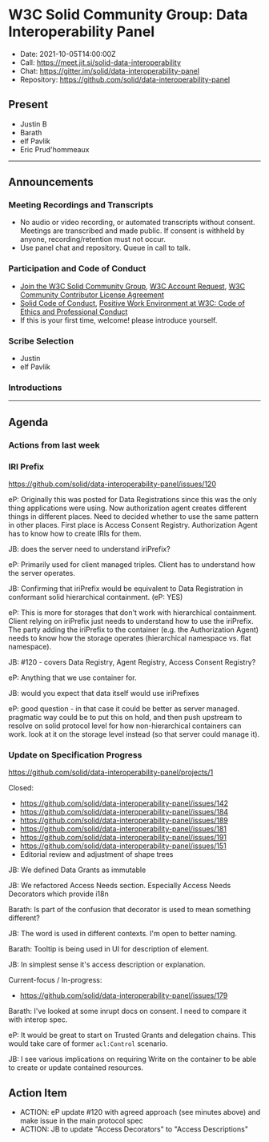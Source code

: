 # W3C Solid Community Group: Data Interoperability Panel

* Date: 2021-10-05T14:00:00Z
* Call: https://meet.jit.si/solid-data-interoperability
* Chat: https://gitter.im/solid/data-interoperability-panel
* Repository: https://github.com/solid/data-interoperability-panel


## Present

- Justin B
- Barath
- elf Pavlik
- Eric Prud'hommeaux

---

## Announcements

### Meeting Recordings and Transcripts
* No audio or video recording, or automated transcripts without consent. Meetings are transcribed and made public. If consent is withheld by anyone, recording/retention must not occur.
* Use panel chat and repository. Queue in call to talk.


### Participation and Code of Conduct
* [Join the W3C Solid Community Group](https://www.w3.org/community/solid/join), [W3C Account Request](http://www.w3.org/accounts/request), [W3C Community Contributor License Agreement](https://www.w3.org/community/about/agreements/cla/)
* [Solid Code of Conduct](https://github.com/solid/process/blob/master/code-of-conduct.md), [Positive Work Environment at W3C: Code of Ethics and Professional Conduct](https://github.com/solid/process/blob/master/code-of-conduct.md)
* If this is your first time, welcome! please introduce yourself.


### Scribe Selection

- Justin
- elf Pavlik

### Introductions

---


## Agenda

### Actions from last week

### IRI Prefix

https://github.com/solid/data-interoperability-panel/issues/120

eP: Originally this was posted for Data Registrations since this was
the only thing applications were using. Now authorization agent creates
different things in different places. Need to decided whether to use
the same pattern in other places. First place is Access Consent Registry.
Authorization Agent has to know how to create IRIs for them.

JB: does the server need to understand iriPrefix?

eP: Primarily used for client managed triples. Client has to understand
how the server operates.

JB: Confirming that iriPrefix would be equivalent to Data Registration in 
conformant solid hierarchical containment. (eP: YES)

eP: This is more for storages that don't work with hierarchical containment.
Client relying on iriPrefix just needs to understand how to use the
iriPrefix. The party adding the iriPrefix to the container 
(e.g. the Authorization Agent) needs to know how the storage operates 
(hierarchical namespace vs. flat namespace).

JB: #120 - covers Data Registry, Agent Registry, Access Consent Registry?

eP: Anything that we use container for.

JB: would you expect that data itself would use iriPrefixes

eP: good question - in that case it could be better as server managed. pragmatic way
could be to put this on hold, and then push upstream to resolve on solid protocol
level for how non-hierarchical containers can work. look at it on the storage
level instead (so that server could manage it).

### Update on Specification Progress

https://github.com/solid/data-interoperability-panel/projects/1

Closed: 

* https://github.com/solid/data-interoperability-panel/issues/142
* https://github.com/solid/data-interoperability-panel/issues/184
* https://github.com/solid/data-interoperability-panel/issues/189
* https://github.com/solid/data-interoperability-panel/issues/181
* https://github.com/solid/data-interoperability-panel/issues/191
* https://github.com/solid/data-interoperability-panel/issues/151
* Editorial review and adjustment of shape trees


JB: We defined Data Grants as immutable

JB: We refactored Access Needs section. Especially Access Needs Decorators which provide i18n

Barath: Is part of the confusion that decorator is used to mean something different?

JB: The word is used in different contexts. I'm open to better naming.

Barath: Tooltip is being used in UI for description of element.

JB: In simplest sense it's access description or explanation.


Current-focus / In-progress:

* https://github.com/solid/data-interoperability-panel/issues/179

Barath: I've looked at some inrupt docs on consent. I need to compare it with interop spec.

eP: It would be great to start on Trusted Grants and delegation chains. This would
take care of former `acl:Control` scenario.

JB: I see various implications on requiring Write on the container to be able to create or update contained resources.


## Action Item

- ACTION: eP update #120 with agreed approach (see minutes above) and make issue in the main protocol spec
- ACTION: JB to update "Access Decorators" to "Access Descriptions"
